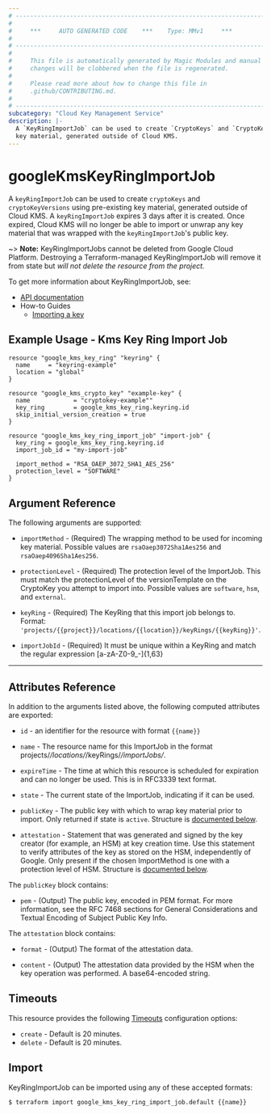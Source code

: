 ```yaml
---
# ----------------------------------------------------------------------------
#
#     ***     AUTO GENERATED CODE    ***    Type: MMv1     ***
#
# ----------------------------------------------------------------------------
#
#     This file is automatically generated by Magic Modules and manual
#     changes will be clobbered when the file is regenerated.
#
#     Please read more about how to change this file in
#     .github/CONTRIBUTING.md.
#
# ----------------------------------------------------------------------------
subcategory: "Cloud Key Management Service"
description: |-
  A `KeyRingImportJob` can be used to create `CryptoKeys` and `CryptoKeyVersions` using pre-existing
  key material, generated outside of Cloud KMS.
---
```


# googleKmsKeyRingImportJob

A `keyRingImportJob` can be used to create `cryptoKeys` and `cryptoKeyVersions` using pre-existing
key material, generated outside of Cloud KMS. A `keyRingImportJob` expires 3 days after it is created.
Once expired, Cloud KMS will no longer be able to import or unwrap any key material that
was wrapped with the `keyRingImportJob`'s public key.

\~> **Note:** KeyRingImportJobs cannot be deleted from Google Cloud Platform.
Destroying a Terraform-managed KeyRingImportJob will remove it from state but
*will not delete the resource from the project.*

To get more information about KeyRingImportJob, see:

* [API documentation](https://cloud.google.com/kms/docs/reference/rest/v1/projects.locations.keyRings.importJobs)
* How-to Guides
  * [Importing a key](https://cloud.google.com/kms/docs/importing-a-key)

## Example Usage - Kms Key Ring Import Job

```hcl
resource "google_kms_key_ring" "keyring" {
  name     = "keyring-example"
  location = "global"
}

resource "google_kms_crypto_key" "example-key" {
  name            = "cryptokey-example""
  key_ring        = google_kms_key_ring.keyring.id
  skip_initial_version_creation = true
}

resource "google_kms_key_ring_import_job" "import-job" {
  key_ring = google_kms_key_ring.keyring.id
  import_job_id = "my-import-job"

  import_method = "RSA_OAEP_3072_SHA1_AES_256"
  protection_level = "SOFTWARE"
}
```

## Argument Reference

The following arguments are supported:

*   `importMethod` -
    (Required)
    The wrapping method to be used for incoming key material.
    Possible values are `rsaOaep3072Sha1Aes256` and `rsaOaep4096Sha1Aes256`.

*   `protectionLevel` -
    (Required)
    The protection level of the ImportJob. This must match the protectionLevel of the
    versionTemplate on the CryptoKey you attempt to import into.
    Possible values are `software`, `hsm`, and `external`.

*   `keyRing` -
    (Required)
    The KeyRing that this import job belongs to.
    Format: `'projects/{{project}}/locations/{{location}}/keyRings/{{keyRing}}'`.

*   `importJobId` -
    (Required)
    It must be unique within a KeyRing and match the regular expression \[a-zA-Z0-9\_-]{1,63}

***

## Attributes Reference

In addition to the arguments listed above, the following computed attributes are exported:

*   `id` - an identifier for the resource with format `{{name}}`

*   `name` -
    The resource name for this ImportJob in the format projects/*/locations/*/keyRings/*/importJobs/*.

*   `expireTime` -
    The time at which this resource is scheduled for expiration and can no longer be used.
    This is in RFC3339 text format.

*   `state` -
    The current state of the ImportJob, indicating if it can be used.

*   `publicKey` -
    The public key with which to wrap key material prior to import. Only returned if state is `active`.
    Structure is [documented below](#nested_public_key).

*   `attestation` -
    Statement that was generated and signed by the key creator (for example, an HSM) at key creation time.
    Use this statement to verify attributes of the key as stored on the HSM, independently of Google.
    Only present if the chosen ImportMethod is one with a protection level of HSM.
    Structure is [documented below](#nested_attestation).

<a name="nested_public_key"></a>The `publicKey` block contains:

* `pem` -
  (Output)
  The public key, encoded in PEM format. For more information, see the RFC 7468 sections
  for General Considerations and Textual Encoding of Subject Public Key Info.

<a name="nested_attestation"></a>The `attestation` block contains:

*   `format` -
    (Output)
    The format of the attestation data.

*   `content` -
    (Output)
    The attestation data provided by the HSM when the key operation was performed.
    A base64-encoded string.

## Timeouts

This resource provides the following
[Timeouts](https://developer.hashicorp.com/terraform/plugin/sdkv2/resources/retries-and-customizable-timeouts) configuration options:

* `create` - Default is 20 minutes.
* `delete` - Default is 20 minutes.

## Import

KeyRingImportJob can be imported using any of these accepted formats:

```console
$ terraform import google_kms_key_ring_import_job.default {{name}}
```
